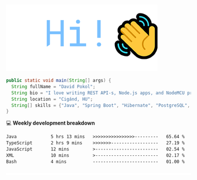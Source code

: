 ![Hi!](assets/images/hi.png)

```java
public static void main(String[] args) {
  String fullName = "David Pokol";
  String bio = "I love writing REST API-s, Node.js apps, and NodeMCU programs";
  String location = "Cigánd, HU";
  String[] skills = {"Java", "Spring Boot", "Hibernate", "PostgreSQL", "Git"};
}
```

💻 **Weekly development breakdown**
<!--START_SECTION:waka-->

```txt
Java             5 hrs 13 mins   >>>>>>>>>>>>>>>>---------   65.64 %
TypeScript       2 hrs 9 mins    >>>>>>>------------------   27.19 %
JavaScript       12 mins         >------------------------   02.54 %
XML              10 mins         >------------------------   02.17 %
Bash             4 mins          -------------------------   01.00 %
```

<!--END_SECTION:waka-->

![footer](assets/images/footer.png)
